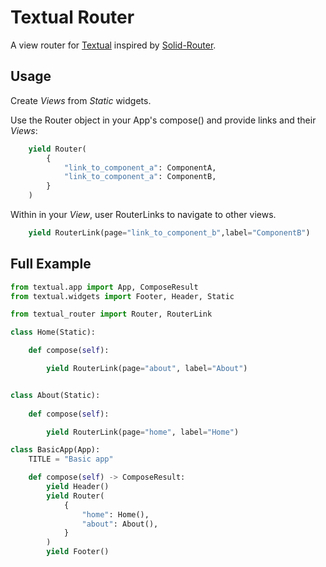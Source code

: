 # Textual Router

A view router for [Textual](https://textual.textualize.io/) inspired by [Solid-Router](https://docs.solidjs.com/solid-router).

## Usage
Create _Views_ from _Static_ widgets.

Use the Router object in your App's compose() and provide links and their _Views_:

```python
    yield Router(
        {
            "link_to_component_a": ComponentA,
            "link_to_component_a": ComponentB,
        }
    )
```

Within in your _View_, user RouterLinks to navigate to other views.

```python
    yield RouterLink(page="link_to_component_b",label="ComponentB")
```



## Full Example
```python
from textual.app import App, ComposeResult
from textual.widgets import Footer, Header, Static

from textual_router import Router, RouterLink

class Home(Static):

    def compose(self):

        yield RouterLink(page="about", label="About")


class About(Static):
    
    def compose(self):

        yield RouterLink(page="home", label="Home")

class BasicApp(App):
    TITLE = "Basic app"

    def compose(self) -> ComposeResult:
        yield Header()
        yield Router(
            {
                "home": Home(),
                "about": About(),
            }
        )
        yield Footer()

```